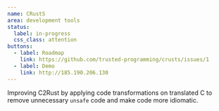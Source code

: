 ```yaml
---
name: CRustS
area: development tools
status: 
  label: in-progress
  css_class: attention
buttons:
  - label: Roadmap
    link: https://github.com/trusted-programming/crusts/issues/1
  - label: Demo
    link: http://185.190.206.130
---
```

Improving C2Rust by applying code transformations on translated C to remove unnecessary `unsafe` 
code and make code more idiomatic.

